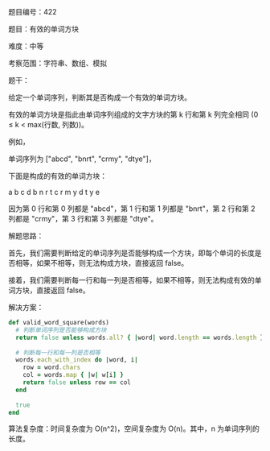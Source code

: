 题目编号：422

题目：有效的单词方块

难度：中等

考察范围：字符串、数组、模拟

题干：

给定一个单词序列，判断其是否构成一个有效的单词方块。

有效的单词方块是指此由单词序列组成的文字方块的第 k 行和第 k 列完全相同 (0 ≤ k < max(行数, 列数))。

例如，

单词序列为 ["abcd", "bnrt", "crmy", "dtye"]，

下面是构成的有效的单词方块：

a b c d
b n r t
c r m y
d t y e

因为第 0 行和第 0 列都是 "abcd"，第 1 行和第 1 列都是 "bnrt"，第 2 行和第 2 列都是 "crmy"，第 3 行和第 3 列都是 "dtye"。

解题思路：

首先，我们需要判断给定的单词序列是否能够构成一个方块，即每个单词的长度是否相等，如果不相等，则无法构成方块，直接返回 false。

接着，我们需要判断每一行和每一列是否相等，如果不相等，则无法构成有效的单词方块，直接返回 false。

解决方案：

```ruby
def valid_word_square(words)
  # 判断单词序列是否能够构成方块
  return false unless words.all? { |word| word.length == words.length }
  
  # 判断每一行和每一列是否相等
  words.each_with_index do |word, i|
    row = word.chars
    col = words.map { |w| w[i] }
    return false unless row == col
  end
  
  true
end
```

算法复杂度：时间复杂度为 O(n^2)，空间复杂度为 O(n)。其中，n 为单词序列的长度。